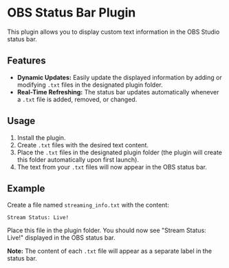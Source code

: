 # OBS Status Bar Plugin

This plugin allows you to display custom text information in the OBS Studio status bar. 

## Features

* **Dynamic Updates:** Easily update the displayed information by adding or modifying `.txt` files in the designated plugin folder.
* **Real-Time Refreshing:** The status bar updates automatically whenever a `.txt` file is added, removed, or changed. 

## Usage

1. Install the plugin.
2. Create `.txt` files with the desired text content. 
3. Place the `.txt` files in the designated plugin folder (the plugin will create this folder automatically upon first launch).
4. The text from your `.txt` files will now appear in the OBS status bar.

## Example

Create a file named `streaming_info.txt` with the content:

```
Stream Status: Live!
```

Place this file in the plugin folder. You should now see "Stream Status: Live!" displayed in the OBS status bar. 

**Note:** The content of each `.txt` file will appear as a separate label in the status bar. 

